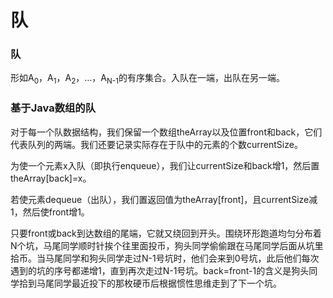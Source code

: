 # 队

### 队

形如A<sub>0</sub>，A<sub>1</sub>，A<sub>2</sub>，…，A<sub>N-1</sub>的有序集合。入队在一端，出队在另一端。

### 基于Java数组的队

对于每一个队数据结构，我们保留一个数组theArray以及位置front和back，它们代表队列的两端。我们还要记录实际存在于队中的元素的个数currentSize。

为使一个元素x入队（即执行enqueue），我们让currentSize和back增1，然后置theArray[back]=x。

若使元素dequeue（出队），我们置返回值为theArray[front]，且currentSize减1，然后使front增1。

只要front或back到达数组的尾端，它就又绕回到开头。围绕环形跑道均匀分布着N个坑，马尾同学顺时针挨个往里面投币，狗头同学偷偷跟在马尾同学后面从坑里拾币。当马尾同学和狗头同学走过N-1号坑时，他们会来到0号坑，此后他们每次遇到的坑的序号都递增1，直到再次走过N-1号坑。back=front-1的含义是狗头同学拾到马尾同学最近投下的那枚硬币后根据惯性思维走到了下一个坑。
